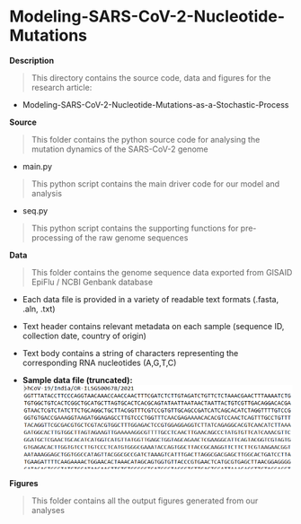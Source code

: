 # Modeling-SARS-CoV-2-Nucleotide-Mutations

**Description**
> This directory contains the source code, data and figures for the research article: 
* Modeling-SARS-CoV-2-Nucleotide-Mutations-as-a-Stochastic-Process

**Source**
> This folder contains the python source code for analysing the mutation dynamics of the SARS-CoV-2 genome
* main.py
> This python script contains the main driver code for our model and analysis
* seq.py
> This python script contains the supporting functions for pre-processing of the raw genome sequences

**Data**
> This folder contains the genome sequence data exported from GISAID EpiFlu / NCBI Genbank database
* Each data file is provided in a variety of readable text formats (.fasta, .aln, .txt)
* Text header contains relevant metadata on each sample (sequence ID, collection date, country of origin)
* Text body contains a string of characters representing the corresponding RNA nucleotides (A,G,T,C)

* **Sample data file (truncated):**             
![](figures/image6.png)

**Figures**
> This folder contains all the output figures generated from our analyses
